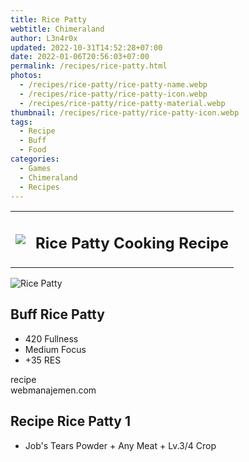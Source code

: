 ```yaml
---
title: Rice Patty
webtitle: Chimeraland
author: L3n4r0x
updated: 2022-10-31T14:52:28+07:00
date: 2022-01-06T20:56:03+07:00
permalink: /recipes/rice-patty.html
photos:
  - /recipes/rice-patty/rice-patty-name.webp
  - /recipes/rice-patty/rice-patty-icon.webp
  - /recipes/rice-patty/rice-patty-material.webp
thumbnail: /recipes/rice-patty/rice-patty-icon.webp
tags:
  - Recipe
  - Buff
  - Food
categories:
  - Games
  - Chimeraland
  - Recipes
---
```


<section id="bootstrap-wrapper"><link rel="stylesheet" href="https://cdn.statically.io/gh/dimaslanjaka/Web-Manajemen/40ac3225/css/bootstrap-4.5-wrapper.css"/><div class="row mb-2"><div class="col-md-12 mb-2"><table class="table" id="post-info"><tbody><tr><td><img class="d-inline-block me-2" src="/chimeraland/recipes/rice-patty/rice-patty-icon.webp" width="auto" height="auto"/></td><td><h1 class="fs-5">Rice Patty Cooking Recipe</h1></td></tr></tbody></table></div></div><div class="card mb-2"><div class="row g-0"><div class="col-sm-4 position-relative mb-2"><img src="/chimeraland/recipes/rice-patty/rice-patty-material.webp" class="card-img fit-cover w-100 h-100" alt="Rice Patty" data-fancybox="true"/></div><div class="col-sm-8 mb-2"><div class="card-body"><h2 class="card-title fs-5">Buff Rice Patty</h2><div class="card-text"><ul><li>420 Fullness</li><li>Medium Focus</li><li>+35 RES</li></ul></div><span class="badge rounded-pill bg-dark">recipe</span></div><div class="card-footer text-end text-muted">webmanajemen.com</div></div></div></div><div class="row mb-2"><div class="col-12 col-lg-6 recipe-item mb-2"><div class="card"><div class="card-body"><h2 class="card-title fs-5">Recipe Rice Patty 1</h2><div class="card-text"><ul><li>Job&#x27;s Tears Powder<span> + </span>Any Meat<span> + </span>Lv.3/4 Crop</li></ul></div></div></div></div></div></section>